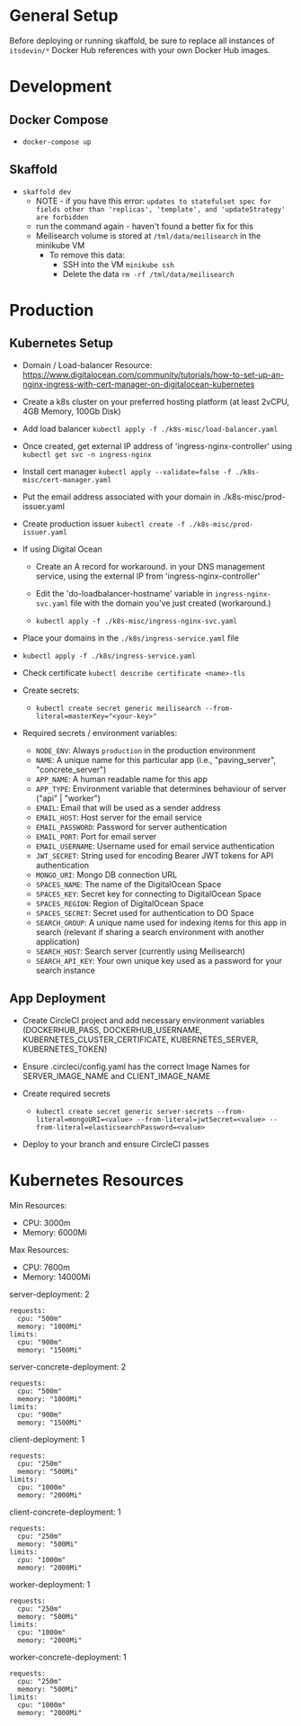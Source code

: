 # General Setup

Before deploying or running skaffold, be sure to replace all instances of `itsdevin/*`
Docker Hub references with your own Docker Hub images.

# Development

## Docker Compose

- `docker-compose up`

## Skaffold

- `skaffold dev`
  - NOTE - if you have this error: `updates to statefulset spec for fields other than 'replicas', 'template', and 'updateStrategy' are forbidden`
  - run the command again - haven't found a better fix for this
  - Meilisearch volume is stored at `/tml/data/meilisearch` in the minikube VM
    - To remove this data:
      - SSH into the VM `minikube ssh`
      - Delete the data `rm -rf /tml/data/meilisearch`

# Production

## Kubernetes Setup

- Domain / Load-balancer Resource: https://www.digitalocean.com/community/tutorials/how-to-set-up-an-nginx-ingress-with-cert-manager-on-digitalocean-kubernetes

- Create a k8s cluster on your preferred hosting platform (at least 2vCPU, 4GB Memory, 100Gb Disk)

- Add load balancer `kubectl apply -f ./k8s-misc/load-balancer.yaml`

- Once created, get external IP address of 'ingress-nginx-controller' using `kubectl get svc -n ingress-nginx`

- Install cert manager `kubectl apply --validate=false -f ./k8s-misc/cert-manager.yaml`

- Put the email address associated with your domain in ./k8s-misc/prod-issuer.yaml

- Create production issuer `kubectl create -f ./k8s-misc/prod-issuer.yaml`

- If using Digital Ocean

  - Create an A record for workaround.<your-domain> in your DNS management service, using the external IP from 'ingress-nginx-controller'

  - Edit the 'do-loadbalancer-hostname' variable in `ingress-nginx-svc.yaml` file with the domain you've just created (workaround.<your-domain>)

  - `kubectl apply -f ./k8s-misc/ingress-nginx-svc.yaml`

- Place your domains in the `./k8s/ingress-service.yaml` file

- `kubectl apply -f ./k8s/ingress-service.yaml`

- Check certificate `kubectl describe certificate <name>-tls`

- Create secrets:

  - `kubectl create secret generic meilisearch --from-literal=masterKey="<your-key>"`

- Required secrets / environment variables:

  - `NODE_ENV`: Always `production` in the production environment
  - `NAME`: A unique name for this particular app (i.e., "paving_server", "concrete_server")
  - `APP_NAME`: A human readable name for this app
  - `APP_TYPE`: Environment variable that determines behaviour of server ("api" | "worker")
  - `EMAIL`: Email that will be used as a sender address
  - `EMAIL_HOST`: Host server for the email service
  - `EMAIL_PASSWORD`: Password for server authentication
  - `EMAIL_PORT`: Port for email server
  - `EMAIL_USERNAME`: Username used for email service authentication
  - `JWT_SECRET`: String used for encoding Bearer JWT tokens for API authentication
  - `MONGO_URI`: Mongo DB connection URL
  - `SPACES_NAME`: The name of the DigitalOcean Space
  - `SPACES_KEY`: Secret key for connecting to DigitalOcean Space
  - `SPACES_REGION`: Region of DigitalOcean Space
  - `SPACES_SECRET`: Secret used for authentication to DO Space
  - `SEARCH_GROUP`: A unique name used for indexing items for this app in search (relevant if sharing a search environment with another application)
  - `SEARCH_HOST`: Search server (currently using Meilisearch)
  - `SEARCH_API_KEY`: Your own unique key used as a password for your search instance

## App Deployment

- Create CircleCI project and add necessary environment variables (DOCKERHUB_PASS, DOCKERHUB_USERNAME, KUBERNETES_CLUSTER_CERTIFICATE, KUBERNETES_SERVER, KUBERNETES_TOKEN)

- Ensure .circleci/config.yaml has the correct Image Names for SERVER_IMAGE_NAME and CLIENT_IMAGE_NAME

- Create required secrets

  - `kubectl create secret generic server-secrets --from-literal=mongoURI=<value> --from-literal=jwtSecret=<value> --from-literal=elasticsearchPassword=<value>`

- Deploy to your branch and ensure CircleCI passes

# Kubernetes Resources

Min Resources:
 - CPU: 3000m
 - Memory: 6000Mi

Max Resources:
 - CPU: 7600m
 - Memory: 14000Mi

server-deployment: 2
```
requests:
  cpu: "500m"
  memory: "1000Mi"
limits:
  cpu: "900m"
  memory: "1500Mi"
```

server-concrete-deployment: 2
```
requests:
  cpu: "500m"
  memory: "1000Mi"
limits:
  cpu: "900m"
  memory: "1500Mi"
```

client-deployment: 1
```
requests:
  cpu: "250m"
  memory: "500Mi"
limits:
  cpu: "1000m"
  memory: "2000Mi"
```

client-concrete-deployment: 1
```
requests:
  cpu: "250m"
  memory: "500Mi"
limits:
  cpu: "1000m"
  memory: "2000Mi"
```

worker-deployment: 1
```
requests:
  cpu: "250m"
  memory: "500Mi"
limits:
  cpu: "1000m"
  memory: "2000Mi"
```

worker-concrete-deployment: 1
```
requests:
  cpu: "250m"
  memory: "500Mi"
limits:
  cpu: "1000m"
  memory: "2000Mi"
```
